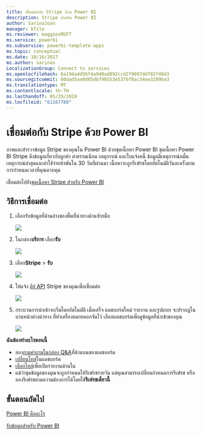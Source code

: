 ```yaml
---
title: เชื่อมต่อกับ Stripe ด้วย Power BI
description: Stripe สำหรับ Power BI
author: SarinaJoan
manager: kfile
ms.reviewer: maggiesMSFT
ms.service: powerbi
ms.subservice: powerbi-template-apps
ms.topic: conceptual
ms.date: 10/16/2017
ms.author: sarinas
LocalizationGroup: Connect to services
ms.openlocfilehash: 6a194a4d56f4a940ad892ccd2f9097dd782f49d3
ms.sourcegitcommit: 60dad5aa0d85db790553e537bf8ac34ee3289ba3
ms.translationtype: MT
ms.contentlocale: th-TH
ms.lasthandoff: 05/29/2019
ms.locfileid: "61167788"
---
```

# <a name="connect-to-stripe-with-power-bi"></a>เชื่อมต่อกับ Stripe ด้วย Power BI
ภาพและสำรวจข้อมูล Stripe ของคุณใน Power BI ด้วยชุดเนื้อหา Power BI ชุดเนื้อหา Power BI Stripe ดึงข้อมูลเกี่ยวกับลูกค้า ค่าธรรมเนียม เหตุการณ์ และใบแจ้งหนี้ ข้อมูลมีเหตุการณ์หมื่นเหตุการณ์ล่าสุดและค่าใช้จ่ายห้าพันใน 30 วันที่ผ่านมา เนื้อหาจะถูกรีเฟรชโดยอัตโนมัติวันละครั้งตามการกำหนดเวลาที่คุณควบคุม 

เชื่อมต่อไปยัง[ชุดเนื้อหา Stripe สำหรับ Power BI](https://app.powerbi.com/getdata/services/stripe)

## <a name="how-to-connect"></a>วิธีการเชื่อมต่อ
1. เลือกรับข้อมูลที่ด้านล่างของพื้นที่นำทางด้านซ้ายมือ  
   
    ![](media/service-connect-to-stripe/getdata.png)
2. ในกล่อง**บริการ** เลือก**รับ**  
   
    ![](media/service-connect-to-stripe/services.png)  
3. เลือก**Stripe** &gt; **รับ**  
   
    ![](media/service-connect-to-stripe/stripe.png)  
4. ให้แจ้ง [คีย์ API](https://dashboard.stripe.com/account/apikeys) Stripe ของคุณเพื่อเชื่อมต่อ  
   
    ![](media/service-connect-to-stripe/creds.png)
5. กระบวนการนำเข้าจะเริ่มโดยอัตโนมัติ เมื่อเสร็จ แดชบอร์ดใหม่ รายงาน และรูปแบบ จะปรากฏในบานหน้าต่างนำทาง ที่ทำเครื่องหมายดอกจันไว้ เลือกแดชบอร์ดเพื่อดูข้อมูลที่นำเข้าของคุณ
   
    ![](media/service-connect-to-stripe/dashboard.png)

**ฉันต้องทำอะไรตอนนี้**

* ลอง[ถามคำถามในกล่อง Q&A](consumer/end-user-q-and-a.md)ที่ด้านบนของแดชบอร์ด
* [เปลี่ยนไทล์](service-dashboard-edit-tile.md)ในแดชบอร์ด
* [เลือกไทล์](consumer/end-user-tiles.md)เพื่อเปิดรายงานด้านใน
* แม้ว่าชุดข้อมูลของคุณจะถูกกำหนดให้รีเฟรชรายวัน แต่คุณสามารถเปลี่ยนกำหนดการรีเฟรช หรือลองรีเฟรชตามความต้องการได้โดยใช้**รีเฟรชเดี๋ยวนี้**

## <a name="next-steps"></a>ขั้นตอนถัดไป
[Power BI คืออะไร](power-bi-overview.md)

[รับข้อมูลสำหรับ Power BI](service-get-data.md)

